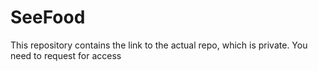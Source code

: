 # SeeFood
This repository contains the link to the actual repo, which is private. You need to request for access
